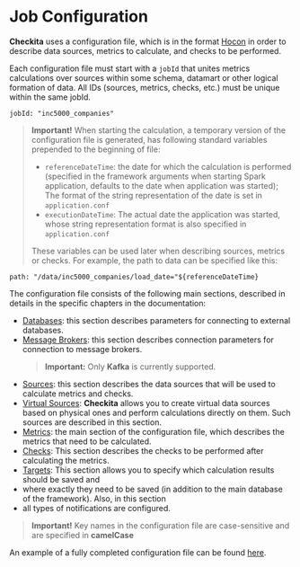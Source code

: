 # Job Configuration

**Checkita** uses a configuration file, which is in the format
[Hocon](https://github.com/lightbend/config/blob/main/HOCON.md)
in order to describe data sources, metrics to calculate, and checks to be performed.

Each configuration file must start with a `jobId` that unites metrics calculations over sources within some schema,
datamart or other logical formation of data. All IDs (sources, metrics, checks, etc.) must be unique within the same jobId.

```hocon
jobId: "inc5000_companies"
```

> **Important!** When starting the calculation, a temporary version of the configuration file is generated,
> has following standard variables prepended to the beginning of file:
>
> * `referenceDateTime`: the date for which the calculation is performed (specified in the framework arguments when
>   starting Spark application, defaults to the date when application was started);
>   The format of the string representation of the date is set in `application.conf`
> * `executionDateTime`: The actual date the application was started, whose string representation format is also
>   specified in `application.conf`
>
> These variables can be used later when describing sources, metrics or checks. For example, the path to
> data can be specified like this:

```hocon
path: "/data/inc5000_companies/load_date="${referenceDateTime}
```

The configuration file consists of the following main sections, described in details in the specific chapters
in the documentation:

* [Databases](./jobConfig/Databases.md): this section describes parameters for connecting to external databases.
* [Message Brokers](./jobConfig/MessageBrokers.md): this section describes connection parameters for connection to
  message brokers.
  > **Important:** Only **Kafka** is currently supported.
* [Sources](./jobConfig/Sources.md): this section describes the data sources that will be used to calculate
  metrics and checks.
* [Virtual Sources](./jobConfig/VirtualSources.md): **Checkita** allows you to create virtual
  data sources based on physical ones and perform calculations directly on them. Such sources are described
  in this section.
* [Metrics](./jobConfig/Metrics.md): the main section of the configuration file, which describes the metrics that
  need to be calculated.
* [Checks](./jobConfig/Checks.md): This section describes the checks to be performed after calculating the metrics.
* [Targets](./jobConfig/Targets.md): This section allows you to specify which calculation results should be saved and
* where exactly they need to be saved (in addition to the main database of the framework). Also, in this section
* all types of notifications are configured.

> **Important!** Key names in the configuration file are case-sensitive and are specified in **camelCase**

An example of a fully completed configuration file can be found [here](../examples/jobConfig.conf).